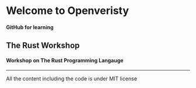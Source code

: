 # Welcome to Openveristy 
#### GitHub for learning

## The Rust Workshop
#### Workshop on The Rust Programming Langauge

***
All the content including the code is under MIT license
